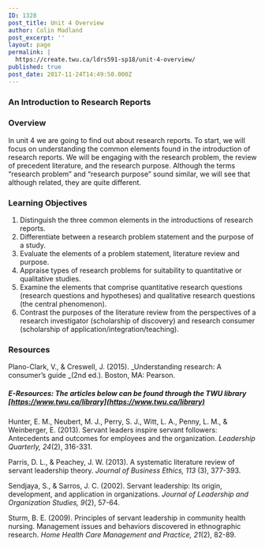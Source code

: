 ```yaml
---
ID: 1328
post_title: Unit 4 Overview
author: Colin Madland
post_excerpt: ''
layout: page
permalink: |
  https://create.twu.ca/ldrs591-sp18/unit-4-overview/
published: true
post_date: 2017-11-24T14:49:50.000Z
---
```


### An Introduction to Research Reports

### Overview

In unit 4 we are going to find out about research reports. To start,  we will focus on understanding the common elements found in the introduction of research reports. We will be engaging with the research problem, the review of precedent literature, and the research purpose. Although the terms “research problem” and “research purpose” sound similar, we will see that although related, they are quite different.

### Learning Objectives

1. Distinguish the three common elements in the introductions of research reports.
2. Differentiate between a research problem statement and the purpose of a study.
3. Evaluate the elements of a problem statement, literature review and purpose.
4. Appraise types of research problems for suitability to quantitative or qualitative studies.
5. Examine the elements that comprise quantitative research questions \(research questions and hypotheses\) and qualitative research questions \(the central phenomenon\).
6. Contrast the purposes of the literature review from the perspectives of a research investigator \(scholarship of discovery\) and research consumer \(scholarship of application/integration/teaching\).

### Resources

Plano-Clark, V., & Creswell, J. \(2015\). _Understanding research: A consumer’s guide _\(2nd ed.\). Boston, MA: Pearson.

##### E-Resources: The articles below can be found through the TWU library [https://www.twu.ca/library](https://www.twu.ca/library)

Hunter, E. M., Neubert, M. J., Perry, S. J., Witt, L. A., Penny, L. M., & Weinberger, E. \(2013\). Servant leaders inspire servant followers: Antecedents and outcomes for employees and the organization. _Leadership Quarterly, 24_\(2\), 316-331.

Parris, D. L., & Peachey, J. W. \(2013\). A systematic literature review of servant leadership theory. _Journal of Business Ethics, 113_ \(3\), 377-393.

Sendjaya, S., & Sarros, J. C. \(2002\). Servant leadership: Its origin, development, and application in organizations. _Journal of Leadership and Organization Studies, 9_\(2\), 57-64.

Sturm, B. E. \(2009\). Principles of servant leadership in community health nursing.  Management issues and behaviors discovered in ethnographic research. _Home Health Care Management and Practice, 21_\(2\), 82-89.

